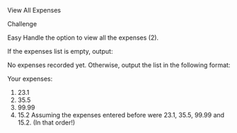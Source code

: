View All Expenses


Challenge

Easy
Handle the option to view all the expenses (2).

If the expenses list is empty, output:

No expenses recorded yet.
Otherwise, output the list in the following format:

Your expenses:
1. 23.1
2. 35.5
3. 99.99
4. 15.2
Assuming the expenses entered before were 23.1, 35.5, 99.99 and 15.2. (In that order!)
